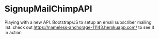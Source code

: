 # SignupMailChimpAPI
Playing with a new API. Bootstrap/JS to setup an email subscriber mailing list. 
check out https://nameless-anchorage-11143.herokuapp.com/ 
to see it in action
